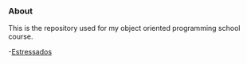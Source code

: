 ### About
This is the repository used for my object oriented programming school course.

-[Estressados](https://github.com/senapk/estressados#readme)
